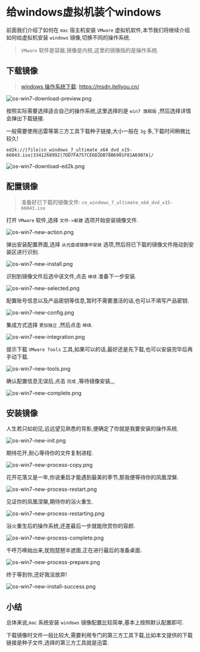 # 给windows虚拟机装个windows

前面我们介绍了如何在 `mac` 宿主机安装 `VMware` 虚拟机软件,本节我们将继续介绍如何给虚拟机安装 `windows` 镜像,切换不同的操作系统.

> `VMware` 软件是容器,镜像是内核,这里的镜像指的是操作系统.

## 下载镜像

> [windows 操作系统下载](https://msdn.itellyou.cn/): https://msdn.itellyou.cn/

![os-win7-download-preview.png](./images/os-win7-download-preview.png)

按照实际需要选择适合自己的操作系统,这里选择的是 `win7 旗舰版` ,然后选择详情会弹出下载链接.

一般需要使用迅雷等第三方工具下载种子链接,大小一般在 `3g` 多,下载时间稍微比较久!

```
ed2k://|file|cn_windows_7_ultimate_x64_dvd_x15-66043.iso|3341268992|7DD7FA757CE6D2DB78B6901F81A6907A|/
```

![os-win7-download-ed2k.png](./images/os-win7-download-ed2k.png)

## 配置镜像

> 准备好已下载的镜像文件: `cn_windows_7_ultimate_x64_dvd_x15-66043.iso` 

打开 `VMware` 软件,选择 `文件->新建` 选项开始安装镜像文件.

![os-win7-new-action.png](./images/os-win7-new-action.png)

弹出安装配置界面,选择 `从光盘或镜像中安装` 选项,然后将已下载的镜像文件拖动到安装区进行识别.

![os-win7-new-install.png](./images/os-win7-new-install.png)

识别到镜像文件后选中该文件,点击 `继续` 准备下一步安装.

![os-win7-new-selected.png](./images/os-win7-new-selected.png)

配置账号信息以及产品密钥等信息,暂时不需要激活的话,也可以不填写产品密钥.

![os-win7-new-config.png](./images/os-win7-new-config.png)

集成方式选择 `更加独立` ,然后点击 `继续`.

![os-win7-new-integration.png](./images/os-win7-new-integration.png)

提示下载 `VMware Tools` 工具,如果可以的话,最好还是先下载,也可以安装完毕后再手动下载.

![os-win7-new-tools.png](./images/os-win7-new-tools.png)

确认配置信息无误后,点击 `完成` ,等待镜像安装,,,

![os-win7-new-complete.png](./images/os-win7-new-complete.png)

## 安装镜像

人生若只如初见,远远望见熟悉的背影,便确定了你就是我要安装的操作系统.

![os-win7-new-init.png](./images/os-win7-new-init.png)

期待花开,耐心等待你的文件复制进程.

![os-win7-new-process-copy.png](./images/os-win7-new-process-copy.png)

花开花落又是一年,你说重启才能遇到最美的季节,那我便等待你的凤凰涅槃.

![os-win7-new-process-restart.png](./images/os-win7-new-process-restart.png)

见证你的凤凰涅槃,期待你的浴火重生.

![os-win7-new-process-restarting.png](./images/os-win7-new-process-restarting.png)

浴火重生后的操作系统,还差最后一步就能欣赏你的容颜.

![os-win7-new-process-complete.png](./images/os-win7-new-process-complete.png)

千呼万唤始出来,犹抱琵琶半遮面,正在进行最后的准备桌面.

![os-win7-new-process-prepare.png](./images/os-win7-new-process-prepare.png)

终于等到你,还好我没放弃!

![os-win7-new-install-success.png](./images/os-win7-new-install-success.png)

## 小结

总体来说,`mac` 系统安装 `windows` 镜像配置比较简单,基本上按照默认配置即可.

下载镜像时文件一般比较大,需要利用专门的第三方工具下载,比如本文提供的下载链接是种子文件,选择的第三方工具就是迅雷.

